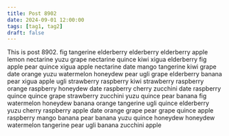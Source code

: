 ```yaml
---
title: Post 8902
date: 2024-09-01 12:00:00
tags: [tag1, tag2]
draft: false
---
```

This is post 8902.
fig
tangerine
elderberry
elderberry
elderberry
apple
lemon
nectarine
yuzu
grape
nectarine
quince
kiwi
xigua
elderberry
fig
apple
pear
quince
xigua
apple
nectarine
date
mango
tangerine
kiwi
grape
date
orange
yuzu
watermelon
honeydew
pear
ugli
grape
elderberry
banana
pear
xigua
apple
ugli
strawberry
raspberry
kiwi
strawberry
raspberry
orange
raspberry
honeydew
date
raspberry
cherry
zucchini
date
raspberry
quince
quince
grape
strawberry
zucchini
yuzu
quince
pear
banana
fig
watermelon
honeydew
banana
orange
tangerine
ugli
quince
elderberry
yuzu
cherry
raspberry
apple
date
orange
grape
pear
grape
quince
apple
raspberry
mango
banana
pear
banana
yuzu
quince
honeydew
honeydew
watermelon
tangerine
pear
ugli
banana
zucchini
apple
